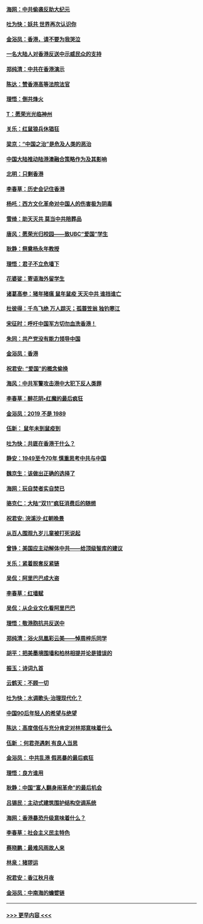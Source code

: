 #### [海网：中共偷袭反助大纪元](../pages/nsc993/n11673515.md?t=11230701) 
#### [吐为快：妖共 世界再次认识你](../pages/nsc993/n11673506.md?t=11230701) 
#### [金浴凤：香港，请不要为我哭泣](../pages/nsc993/n11673248.md?t=11230701) 
#### [一名大陆人对香港反送中示威民众的支持](../pages/nsc993/n11672615.md?t=11230701) 
#### [郑纯清：中共在香港演示](../pages/nsc993/n11670539.md?t=11230701) 
#### [陈达：赞香港高等法院法官](../pages/nsc993/n11669542.md?t=11230701) 
#### [理悟：倒共烽火](../pages/nsc993/n11668844.md?t=11230701) 
#### [T：愿荣光光临神州](../pages/nsc993/n11668421.md?t=11230701) 
#### [关乐：红鼠狼兵休猖狂](../pages/nsc993/n11668378.md?t=11230701) 
#### [梁京：“中国之治”是危及人类的恶治](../pages/nsc993/n11668328.md?t=11230701) 
#### [中国大陆推动陆港澳融合策略作为及其影响](../pages/nsc993/n11668157.md?t=11230701) 
#### [北明：只剩香港](../pages/nsc993/n11668002.md?t=11230701) 
#### [李春草：历史会记住香港](../pages/nsc993/n11667927.md?t=11230701) 
#### [杨吒：西方文化革命对中国人的伤害极为阴毒](../pages/nsc993/n11664521.md?t=11230701) 
#### [雪绮：助天灭共 莫当中共陪葬品](../pages/nsc993/n11662650.md?t=11230701) 
#### [唐风：愿荣光归校园——致UBC“爱国”学生](../pages/nsc993/n11662194.md?t=11230701) 
#### [耿静：祭奠杨永年教授](../pages/nsc993/n11662514.md?t=11230701) 
#### [理悟：君子不立危墙下](../pages/nsc993/n11662172.md?t=11230701) 
#### [花婆娑：寄语海外留学生](../pages/nsc993/n11662121.md?t=11230701) 
#### [诸葛高参：猪年猪瘟 鼠年鼠疫 天灭中共 谁挡谁亡](../pages/nsc993/n11661980.md?t=11230701) 
#### [杜彼得：千鸟飞绝 万人踪灭；孤蓑笠翁 独钓寒江](../pages/nsc993/n11661170.md?t=11230701) 
#### [宋征时：呼吁中国军方切勿血洗香港！](../pages/nsc993/n11415318.md?t=11230701) 
#### [朱同：共产党没有能力领导中国](../pages/nsc993/n11660421.md?t=11230701) 
#### [金浴凤：香港](../pages/nsc993/n11660419.md?t=11230701) 
#### [祝君安: “爱国”的概念偷换](../pages/nsc993/n11659706.md?t=11230701) 
#### [海风：中共军警攻击港中大犯下反人类罪](../pages/nsc993/n11659632.md?t=11230701) 
#### [李春草：醉花阴•红魔的最后疯狂](../pages/nsc993/n11659287.md?t=11230701) 
#### [金浴凤：2019 不是 1989](../pages/nsc993/n11657663.md?t=11230701) 
#### [伍新： 鼠年未到鼠疫到](../pages/nsc993/n11655098.md?t=11230701) 
#### [吐为快：共匪在香港干什么？](../pages/nsc993/n11654891.md?t=11230701) 
#### [静安：1949至今70年 慎重思考中共与中国](../pages/nsc993/n11651244.md?t=11230701) 
#### [魏京生：该做出正确的选择了](../pages/nsc993/n11653084.md?t=11230701) 
#### [海网：玩自焚者实自焚已](../pages/nsc993/n11652423.md?t=11230701) 
#### [骆克仁：大陆“双11”疯狂消费后的随想](../pages/nsc993/n11652305.md?t=11230701) 
#### [祝君安: 浣溪沙·红朝晚景](../pages/nsc993/n11652258.md?t=11230701) 
#### [从百人围观九岁儿童被打死说起](../pages/nsc993/n11651030.md?t=11230701) 
#### [曾铮：美国应主动解体中共——给顶级智库的建议](../pages/nsc993/n11649888.md?t=11230701) 
#### [关乐：紧着脱套反紧链](../pages/nsc993/n11649069.md?t=11230701) 
#### [吴侃：阿里巴巴成大盗](../pages/nsc993/n11645523.md?t=11230701) 
#### [李春草：红墙赋](../pages/nsc993/n11646389.md?t=11230701) 
#### [吴侃：从企业文化看阿里巴巴](../pages/nsc993/n11645476.md?t=11230701) 
#### [理悟：敬港胞抗共反送中](../pages/nsc993/n11645466.md?t=11230701) 
#### [郑纯清：浴火凤凰彩云美——悼周梓乐同学](../pages/nsc993/n11645155.md?t=11230701) 
#### [胡平：把美墨境围墙和柏林相提并论是错误的](../pages/nsc993/n11645134.md?t=11230701) 
#### [振玉：诗词九首](../pages/nsc993/n11644081.md?t=11230701) 
#### [云鹤天：不顾一切](../pages/nsc993/n11643508.md?t=11230701) 
#### [吐为快：水调歌头·治理现代化？](../pages/nsc993/n11643485.md?t=11230701) 
#### [中国90后年轻人的希望与绝望](../pages/nsc993/n11642317.md?t=11230701) 
#### [陈达：高度信任与充分肯定对林郑意味着什么](../pages/nsc993/n11641441.md?t=11230701) 
#### [伍新 ：何君尧遇刺 有良人当思](../pages/nsc993/n11641503.md?t=11230701) 
#### [金浴凤： 中共乱港  假恶暴的最后疯狂](../pages/nsc993/n11641495.md?t=11230701) 
#### [理悟：良方谁用](../pages/nsc993/n11641463.md?t=11230701) 
#### [耿静：中国“富人翻身闹革命”的最后机会](../pages/nsc993/n11640655.md?t=11230701) 
#### [吕锡民：主动式建筑围护结构空调系统](../pages/nsc993/n11640168.md?t=11230701) 
#### [海网：香港暴恐升级意味着什么？](../pages/nsc993/n11635904.md?t=11230701) 
#### [李春草：社会主义民主特色](../pages/nsc993/n11634657.md?t=11230701) 
#### [蔡晓鹏：最难风雨故人来](../pages/nsc993/n11633145.md?t=11230701) 
#### [林泉：猪猡运](../pages/nsc993/n11631469.md?t=11230701) 
#### [祝君安：香江秋月夜](../pages/nsc993/n11631440.md?t=11230701) 
#### [金浴凤：中南海的蟾嬖链](../pages/nsc993/n11631290.md?t=11230701) 

----
#### [ >>> 更早内容 <<< ](../indexes/nsc993-earlier.md)
